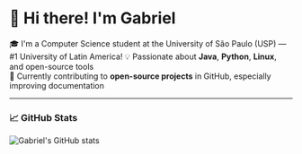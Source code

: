 # 👋 Hi there! I'm Gabriel

🎓 I'm a Computer Science student at the University of São Paulo (USP) — #1 University of Latin America!
💡 Passionate about **Java**, **Python**, **Linux**, and open-source tools  
🌱 Currently contributing to **open-source projects** in GitHub, especially improving documentation

---

### 📈 GitHub Stats
![Gabriel's GitHub stats](https://github-readme-stats.vercel.app/api?username=gabrielaugz&show_icons=true&theme=tokyonight)

